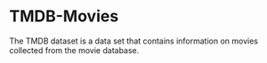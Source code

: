 # TMDB-Movies
The TMDB dataset is a data set that contains information on movies collected from the movie database.
